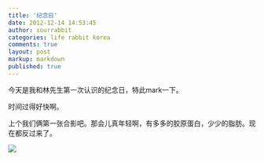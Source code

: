 ```yaml
---
title: '纪念日'
date: 2012-12-14 14:53:45
author: sourrabbit
categories: life rabbit korea
comments: true
layout: post
markup: markdown
published: true
---
```

今天是我和林先生第一次认识的纪念日，特此mark一下。

时间过得好快啊。

上个我们俩第一张合影吧。那会儿真年轻啊，有多多的胶原蛋白，少少的脂肪。现在都反过来了。

![](http://farm9.staticflickr.com/8058/8270878153_8eec4da96c_o.jpg)
